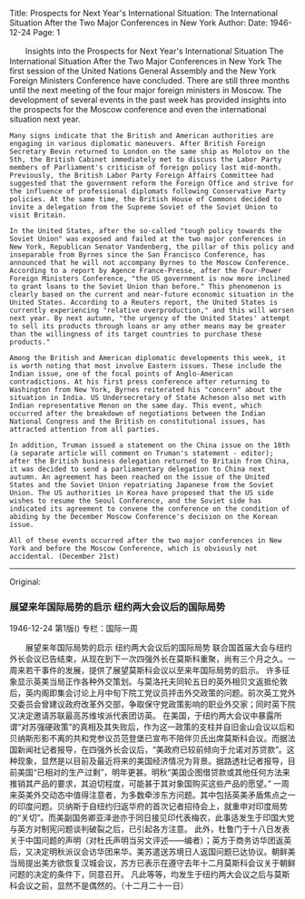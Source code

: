 Title: Prospects for Next Year's International Situation: The International Situation After the Two Major Conferences in New York
Author:
Date: 1946-12-24
Page: 1

　　Insights into the Prospects for Next Year's International Situation
    The International Situation After the Two Major Conferences in New York
    The first session of the United Nations General Assembly and the New York Foreign Ministers Conference have concluded. There are still three months until the next meeting of the four major foreign ministers in Moscow. The development of several events in the past week has provided insights into the prospects for the Moscow conference and even the international situation next year.

    Many signs indicate that the British and American authorities are engaging in various diplomatic maneuvers. After British Foreign Secretary Bevin returned to London on the same ship as Molotov on the 5th, the British Cabinet immediately met to discuss the Labor Party members of Parliament's criticism of foreign policy last mid-month. Previously, the British Labor Party Foreign Affairs Committee had suggested that the government reform the Foreign Office and strive for the influence of professional diplomats following Conservative Party policies. At the same time, the British House of Commons decided to invite a delegation from the Supreme Soviet of the Soviet Union to visit Britain.

    In the United States, after the so-called "tough policy towards the Soviet Union" was exposed and failed at the two major conferences in New York, Republican Senator Vandenberg, the pillar of this policy and inseparable from Byrnes since the San Francisco Conference, has announced that he will not accompany Byrnes to the Moscow Conference. According to a report by Agence France-Presse, after the Four-Power Foreign Ministers Conference, "the US government is now more inclined to grant loans to the Soviet Union than before." This phenomenon is clearly based on the current and near-future economic situation in the United States. According to a Reuters report, the United States is currently experiencing "relative overproduction," and this will worsen next year. By next autumn, "the urgency of the United States' attempt to sell its products through loans or any other means may be greater than the willingness of its target countries to purchase these products."

    Among the British and American diplomatic developments this week, it is worth noting that most involve Eastern issues. These include the Indian issue, one of the focal points of Anglo-American contradictions. At his first press conference after returning to Washington from New York, Byrnes reiterated his "concern" about the situation in India. US Undersecretary of State Acheson also met with Indian representative Menon on the same day. This event, which occurred after the breakdown of negotiations between the Indian National Congress and the British on constitutional issues, has attracted attention from all parties.

    In addition, Truman issued a statement on the China issue on the 18th (a separate article will comment on Truman's statement - editor); after the British business delegation returned to Britain from China, it was decided to send a parliamentary delegation to China next autumn. An agreement has been reached on the issue of the United States and the Soviet Union repatriating Japanese from the Soviet Union. The US authorities in Korea have proposed that the US side wishes to resume the Seoul Conference, and the Soviet side has indicated its agreement to convene the conference on the condition of abiding by the December Moscow Conference's decision on the Korean issue.

    All of these events occurred after the two major conferences in New York and before the Moscow Conference, which is obviously not accidental. (December 21st)



<hr /> 

Original: 


### 展望来年国际局势的启示  纽约两大会议后的国际局势

1946-12-24
第1版()
专栏：国际一周

　　展望来年国际局势的启示
    纽约两大会议后的国际局势
    联合国首届大会与纽约外长会议已告结束，从现在到下一次四强外长在莫斯科重聚，尚有三个月之久。一周来若干事件的发展，提供了展望莫斯科会议以至来年国际局势的启示。
    许多征象显示英美当局正作各种外交策划。与莫洛托夫同轮五日的英外相贝文返抵伦敦后，英内阁即集会讨论上月中旬下院工党议员抨击外交政策的问题。前次英工党外交委员会曾建议政府改革外交部，争取保守党政策影响的职业外交家；同时英下院又决定邀请苏联最高苏维埃派代表团访英。
    在美国，于纽约两大会议中暴露所谓“对苏强硬政策”的真相及其失败后，作为这一政策的支柱并自旧金山会议以后和贝纳斯形影不离的共和党参议员范登堡已宣布不陪伴贝氏出席莫斯科会议。而据法国新闻社记者报导，在四强外长会议后，“美政府已较前倾向于允诺对苏贷款”。这种现象，显然是以目前及最近将来的美国经济情况为背景。据路透社记者报导，目前美国“已相对的生产过剩”，明年更甚。明秋“美国企图借贷款或其他任何方法来推销其产品的要求，其迫切程度，可能甚于其对象国购买这些产品的愿望。”
    一周来英美外交动态中值得注意者，为多数牵涉东方问题。其中包括英美矛盾焦点之一的印度问题。贝纳斯于自纽约归返华府的首次记者招待会上，就重申对印度局势的“关切”。而美副国务卿亚泽逊亦于同日接见印代表梅农，此事适发生于印国大党与英方对制宪问题谈判破裂之后，已引起各方注意。
    此外，杜鲁门于十八日发表关于中国问题的声明（对杜氏声明当另文评述——编者）；英方于商务访华团返英后，又决定明秋派议会访华团来华。美苏遣送苏境日人返国问题已达协议。朝鲜美当局提出美方欲恢复汉城会议，苏方已表示在遵守去年十二月莫斯科会议关于朝鲜问题的决定的条件下，同意召开。
    凡此等等，均发生于纽约两大会议之后与莫斯科会议之前，显然不是偶然的。（十二月二十一日）
